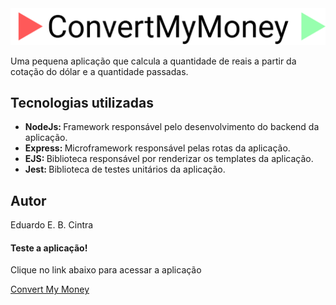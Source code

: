 <img src="./public/logo.png">
<p>Uma pequena aplicação que calcula a quantidade de reais a partir da cotação do dólar e a quantidade passadas.</p>
<h2>Tecnologias utilizadas</h2>
<ul>
  <li>
    <strong>NodeJs: </strong>
    Framework responsável pelo desenvolvimento do backend da aplicação.
  </li>
  <li>
    <strong>Express: </strong>
    Microframework responsável pelas rotas da aplicação.
  </li>
  <li>
    <strong>EJS: </strong>
    Biblioteca responsável por renderizar os templates da aplicação.
  </li>
  <li>
    <strong>Jest: </strong>
    Biblioteca de testes unitários da aplicação.
  </li>
</ul>
<h2>Autor</h2>
<p>Eduardo E. B. Cintra</p>
<h4>Teste a aplicação!</h4>
<p>Clique no link abaixo para acessar a aplicação</p>
<a href="https://convertmymoney-educintra.herokuapp.com/">Convert My Money</a>
